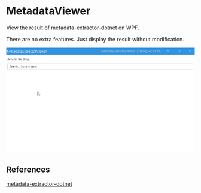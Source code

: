 # MetadataViewer

View the result of metadata-extractor-dotnet on WPF.

There are no extra features.  Just display the result without modification.



![demo.gif](https://github.com/hsytkm/MetadataViewer/blob/master/demo.gif)



## References

[metadata-extractor-dotnet](https://github.com/drewnoakes/metadata-extractor-dotnet)



